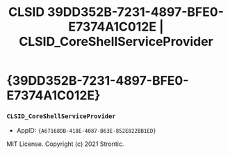 ﻿---
title: "CLSID 39DD352B-7231-4897-BFE0-E7374A1C012E | CLSID_CoreShellServiceProvider"
excerpt: What is COM-Object CLSID 39DD352B-7231-4897-BFE0-E7374A1C012E?
---

# {39DD352B-7231-4897-BFE0-E7374A1C012E}

### `CLSID_CoreShellServiceProvider`
* AppID: `{A67168DB-418E-4087-B63E-852E822BB1ED}`

MIT License. Copyright (c) 2021 Strontic.


